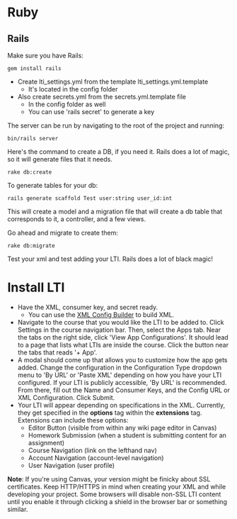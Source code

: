 # Ruby
## Rails

Make sure you have Rails:
```
gem install rails
```

- Create lti_settings.yml from the template lti_settings.yml.template
    - It's located in the config folder
- Also create secrets.yml from the secrets.yml.template file
    - In the config folder as well
    - You can use 'rails secret' to generate a key

The server can be run by navigating to the root of the project and running:
```
bin/rails server
```

Here's the command to create a DB, if you need it. Rails does a lot of magic,
so it will generate files that it needs.
```
rake db:create
```

To generate tables for your db:
```
rails generate scaffold Test user:string user_id:int
```
This will create a model and a migration file that will create a db table that
corresponds to it, a controller, and a few views.

Go ahead and migrate to create them:
```
rake db:migrate
```

Test your xml and test adding your LTI. Rails does a lot of black magic!

# Install LTI
- Have the XML, consumer key, and secret ready.
    - You can use the [XML Config Builder](https://www.edu-apps.org/build_xml.html) to build XML.
- Navigate to the course that you would like the LTI to be added to. Click Settings in the course navigation bar. Then, select the Apps tab. Near the tabs on the right side, click 'View App Configurations'. It should lead to a page that lists what LTIs are inside the course. Click the button near the tabs that reads '+ App'.
- A modal should come up that allows you to customize how the app gets added. Change the configuration in the Configuration Type dropdown menu to 'By URL' or 'Paste XML' depending on how you have your LTI configured. If your LTI is publicly accessible, 'By URL' is recommended. From there, fill out the Name and Consumer Keys, and the Config URL or XML Configuration. Click Submit.
- Your LTI will appear depending on specifications in the XML. Currently, they get specified in the **options** tag within the **extensions** tag. Extensions can include these options:
    - Editor Button (visible from within any wiki page editor in Canvas)
    - Homework Submission (when a student is submitting content for an assignment)
    - Course Navigation (link on the lefthand nav)
    - Account Navigation (account-level navigation)
    - User Navigation (user profile)

**Note**: If you're using Canvas, your version might be finicky about SSL certificates. Keep HTTP/HTTPS in mind when creating your XML and while developing your project. Some browsers will disable non-SSL LTI content until you enable it through clicking a shield in the browser bar or something similar.